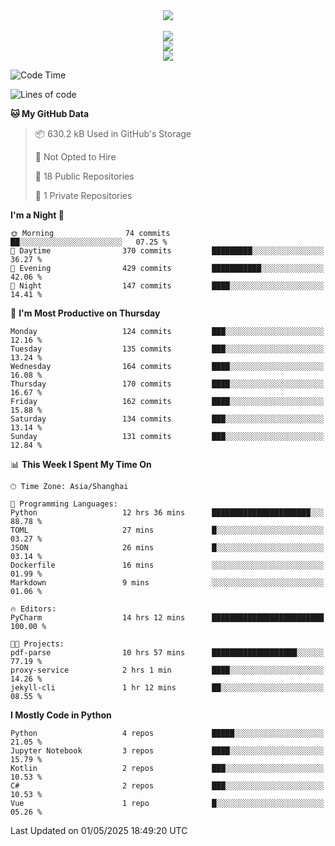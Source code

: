 <div align="center">
  <img src="https://readme-typing-svg.demolab.com?font=Zhi+Mang+Xing&size=40&pause=1000&color=000000&center=true&vCenter=true&lines=Baymax%E5%B0%8F%E6%8C%AF;Hello%20World"/><br/>
  <br/>
  <img src="https://skillicons.dev/icons?i=java,kotlin,python,c,cpp,html,css,javascript" /><br/>
  <img src="https://skillicons.dev/icons?i=spring,vue,pytorch,maven,gradle,mysql,sqlite,linux" /><br/>
  <img src="https://skillicons.dev/icons?i=idea,pycharm,webstorm,androidstudio,vscode,git,vim,md" /><br/>
</div>

<!--START_SECTION:waka-->
![Code Time](http://img.shields.io/badge/Code%20Time-864%20hrs%2036%20mins-blue)

![Lines of code](https://img.shields.io/badge/From%20Hello%20World%20I%27ve%20Written-6.1%20million%20lines%20of%20code-blue)

**🐱 My GitHub Data** 

> 📦 630.2 kB Used in GitHub's Storage 
 > 
> 🚫 Not Opted to Hire
 > 
> 📜 18 Public Repositories 
 > 
> 🔑 1 Private Repositories 
 > 
**I'm a Night 🦉** 

```text
🌞 Morning                74 commits          ██░░░░░░░░░░░░░░░░░░░░░░░   07.25 % 
🌆 Daytime                370 commits         █████████░░░░░░░░░░░░░░░░   36.27 % 
🌃 Evening                429 commits         ███████████░░░░░░░░░░░░░░   42.06 % 
🌙 Night                  147 commits         ████░░░░░░░░░░░░░░░░░░░░░   14.41 % 
```
📅 **I'm Most Productive on Thursday** 

```text
Monday                   124 commits         ███░░░░░░░░░░░░░░░░░░░░░░   12.16 % 
Tuesday                  135 commits         ███░░░░░░░░░░░░░░░░░░░░░░   13.24 % 
Wednesday                164 commits         ████░░░░░░░░░░░░░░░░░░░░░   16.08 % 
Thursday                 170 commits         ████░░░░░░░░░░░░░░░░░░░░░   16.67 % 
Friday                   162 commits         ████░░░░░░░░░░░░░░░░░░░░░   15.88 % 
Saturday                 134 commits         ███░░░░░░░░░░░░░░░░░░░░░░   13.14 % 
Sunday                   131 commits         ███░░░░░░░░░░░░░░░░░░░░░░   12.84 % 
```


📊 **This Week I Spent My Time On** 

```text
🕑︎ Time Zone: Asia/Shanghai

💬 Programming Languages: 
Python                   12 hrs 36 mins      ██████████████████████░░░   88.78 % 
TOML                     27 mins             █░░░░░░░░░░░░░░░░░░░░░░░░   03.27 % 
JSON                     26 mins             █░░░░░░░░░░░░░░░░░░░░░░░░   03.14 % 
Dockerfile               16 mins             ░░░░░░░░░░░░░░░░░░░░░░░░░   01.99 % 
Markdown                 9 mins              ░░░░░░░░░░░░░░░░░░░░░░░░░   01.06 % 

🔥 Editors: 
PyCharm                  14 hrs 12 mins      █████████████████████████   100.00 % 

🐱‍💻 Projects: 
pdf-parse                10 hrs 57 mins      ███████████████████░░░░░░   77.19 % 
proxy-service            2 hrs 1 min         ████░░░░░░░░░░░░░░░░░░░░░   14.26 % 
jekyll-cli               1 hr 12 mins        ██░░░░░░░░░░░░░░░░░░░░░░░   08.55 % 
```

**I Mostly Code in Python** 

```text
Python                   4 repos             █████░░░░░░░░░░░░░░░░░░░░   21.05 % 
Jupyter Notebook         3 repos             ████░░░░░░░░░░░░░░░░░░░░░   15.79 % 
Kotlin                   2 repos             ███░░░░░░░░░░░░░░░░░░░░░░   10.53 % 
C#                       2 repos             ███░░░░░░░░░░░░░░░░░░░░░░   10.53 % 
Vue                      1 repo              █░░░░░░░░░░░░░░░░░░░░░░░░   05.26 % 
```




 Last Updated on 01/05/2025 18:49:20 UTC
<!--END_SECTION:waka-->





